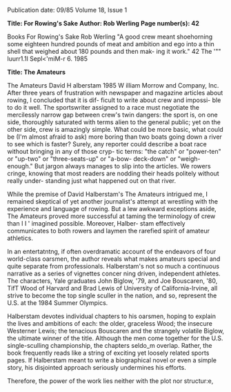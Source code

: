 Publication date: 09/85
Volume 18, Issue 1

**Title: For Rowing's Sake**
**Author: Rob Werling**
**Page number(s): 42**

Books 
For Rowing's Sake 
Rob Werling 
"A good crew meant 
shoehorning some 
eighteen hundred 
pounds of meat and 
ambition and ego into 
a thin shell that 
weighed about 180 
pounds and then mak-
ing it work." 
42 The '"" luurr1.1l Sepl<'miM-r 6. 1985 


**Title: The Amateurs**

The Amateurs 
David H alberstam 
1985 W illiam Morrow and Company, 
Inc. 
After three years of frustration with 
newspaper and magazine articles 
about rowing, I concluded that it is dif-
ficult to write about crew and impossi-
ble to do it well. The sportswriter 
assigned to a race must negotiate the 
mercilessly narrow gap between crew's 
twin dangers: the sport is, on one side, 
thoroughly saturated with terms alien 
to the general public; yet on the other 
side, crew is amazingly simple. What 
could be more basic, what could be 
(I'm almost afraid to ask) more boring 
than two boats going down a river to 
see which 
is 
faster? Surely, any 
reporter could describe a boat race 
without bringing in any of those cryp-
tic terms: "the catch" or "power-ten" or 
"up-two" or "three-seats-up" or "a-bow-
deck-down" or "weigh-enough." But 
jargon always manages to slip into the 
articles. We rowers cringe, knowing 
that most readers are nodding their 
heads politely without really under-
standing just what happened out on 
that river. 

While the premise of David 
Halberstam's The Amateurs intrigued 
me, I remained skeptical of yet another 
journalist's attempt at wrestling with the 
experience and language of rowing. But 
a lew awkward exceptions aside, The 
Amateurs proved more successful at 
taming the terminology of crew than I 
I ' 
imagined possible. Moreover, Halber-
stam effectively communicates to both 
rowers and laymen the rarefied spirit 
of amateur athletics. 

In an entertatntng, 
if often 
overdramatic account of the endeavors 
of four world-class oarsmen, the author 
reveals what makes amateurs special 
and quite separate from professionals. 
Halberstam's 
not so much 
a 
continuous narrative as a series of 
vignettes 
concer ning driven, 
independent athletes. The characters, 
Yale graduates John Biglow, '79, and 
Joe Bouscaren, '80, TifT Wood of 
Harvard and Brad Lewis of University 
of California-Irvine, 
all 
strive 
to 
become the top single sculler in the 
nation, and so, represent the U.S. at 
the 
1984 Summer Olympics. 

Halberstam devotes individual 
chapters to his oarsmen, hoping to 
explain the lives and ambitions of each: 
the older, graceless Wood; the insecure 
Westerner Lewis; the tenacious 
Bouscaren and the strangely volatile 
Biglow, the ultimate winner of the title. 
Although the men come together for 
the U.S. single-sculling championship, 
the chapters seldo_m overlap. Rather, 
the book frequently reads like a string 
of exciting yet loosely related sports 
pages. If Halberstam meant to write a 
biographical novel or even a simple 
story, his disjointed approach seriously 
undermines his efforts. 

Therefore, the power of the work 
lies neither with the plot nor structur:e,